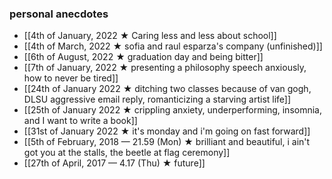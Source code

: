 ### personal anecdotes
- [[4th of January, 2022 ★ Caring less and less about school]]
- [[4th of March, 2022 ★ sofia and raul esparza's company (unfinished)]]
- [[6th of August, 2022 ★ graduation day and being bitter]]
- [[7th of January, 2022 ★ presenting a philosophy speech anxiously, how to never be tired]]
- [[24th of January 2022 ★ ditching two classes because of van gogh, DLSU aggressive email reply, romanticizing a starving artist life]]
- [[25th of January 2022 ★ crippling anxiety, underperforming, insomnia, and I want to write a book]]
- [[31st of January 2022 ★ it's monday and i'm going on fast forward]] 
- [[5th of February, 2018 — 21.59 (Mon) ★ brilliant and beautiful, i ain't got you at the stalls, the beetle at flag ceremony]]
- [[27th of April, 2017 — 4.17 (Thu) ★  future]]